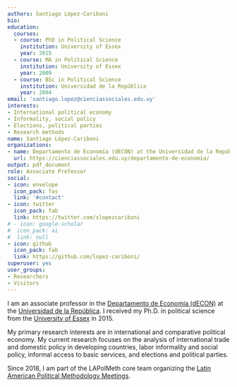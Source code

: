 ```yaml
---
authors: Santiago López-Cariboni
bio: 
education:
  courses:
  - course: PhD in Political Science
    institution: University of Essex
    year: 2015
  - course: MA in Political Science
    institution: University of Essex
    year: 2009
  - course: BSc in Political Science
    institution: Universidad de la República
    year: 2004
email: 'santiago.lopez@cienciassociales.edu.uy'
interests:
- International political economy
- Informality, social policy
- Elections, political parties
- Research methods
name: Santiago López-Cariboni
organizations:
- name: Departamento de Economía (dECON) at the Universidad de la República (Uruguay)
  url: https://cienciassociales.edu.uy/departamento-de-economia/
output: pdf_document
role: Associate Professor
social:
- icon: envelope
  icon_pack: fas
  link: '#contact'
- icon: twitter
  icon_pack: fab
  link: https://twitter.com/slopezcariboni
# - icon: google-scholar
#  icon_pack: ai
#  link: null
- icon: github
  icon_pack: fab
  link: https://github.com/lopez-cariboni/
superuser: yes
user_groups:
- Researchers
- Visitors
---
```

I am an associate professor in the [Departamento de Economía (dECON)](https://cienciassociales.edu.uy/departamento-de-economia/) at the [Universidad de la República](http://www.universidad.edu.uy). I received my Ph.D. in political science from the [University of Essex](https://www.essex.ac.uk/departments/government) in 2015. 

My primary research interests are in international and comparative political economy. My current research focuses on the analysis of international trade and domestic policy in developing countries, labor informality and social policy, informal access to basic services, and elections and political parties. 

Since 2018, I am part of the LAPolMeth core team organizing the [Latin American Political Methodology Meetings](https://polmeth.org/latin-america).
